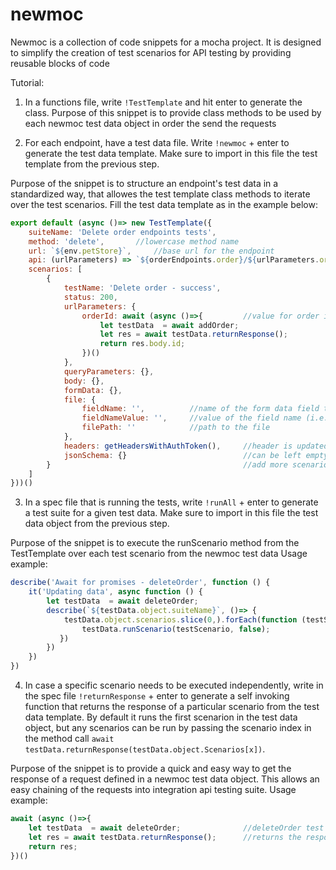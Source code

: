 # newmoc

Newmoc is a collection of code snippets for a mocha project.
It is designed to simplify the creation of test scenarios for API testing by providing reusable blocks of code

Tutorial:
1. In a functions file, write `!TestTemplate` and hit enter to generate the class. 
Purpose of this snippet is to provide class methods to be used by each newmoc test data object in order the send the requests

2. For each endpoint, have a test data file. Write `!newmoc` + enter to generate the test data template.
Make sure to import in this file the test template from the previous step.

Purpose of the snippet is to structure an endpoint's test data in a standardized way, that allowes the test template class methods to iterate over the test scenarios.
Fill the test data template as in the example below:
```javascript
export default (async ()=> new TestTemplate({
    suiteName: 'Delete order endpoints tests',
    method: 'delete',       //lowercase method name
    url: `${env.petStore}`,     //base url for the endpoint
    api: (urlParameters) => `${orderEndpoints.order}/${urlParameters.orderId}`,     //endpoint path as function so url parameters can be passed directly
    scenarios: [
        {
            testName: 'Delete order - success',
            status: 200,
            urlParameters: {
                orderId: await (async ()=>{         //value for order id is extracted from the request to add an order
                    let testData  = await addOrder;
                    let res = await testData.returnResponse();    
                    return res.body.id;
                })()
            },
            queryParameters: {},
            body: {},
            formData: {},
            file: {
                fieldName: '',          //name of the form data field that receives the file (i.e: 'name')
                fieldNameValue: '',     //value of the field name (i.e: 'file')
                filePath: ''            //path to the file
            },
            headers: getHeadersWithAuthToken(),     //header is updated with auth token in an external function
            jsonSchema: {}                          //can be left empty if json scema is not available
        }                                           //add more scenarios according to needs
    ]
}))()
```

3. In a spec file that is running the tests, write `!runAll` + enter to generate a test suite for a given test data. 
Make sure to import in this file the test data object from the previous step.

Purpose of the snippet is to execute the runScenario method from the TestTemplate over each test scenario from the newmoc test data
Usage example:
```javascript
describe('Await for promises - deleteOrder', function () {
    it('Updating data', async function () {
        let testData  = await deleteOrder;                                          //deleteOrder test object is imported from the previous file
        describe(`${testData.object.suiteName}`, ()=> {
            testData.object.scenarios.slice(0,).forEach(function (testScenario){    //iterates over the test scenarios. To run fewer scenarios, slice the array accordingly
                testData.runScenario(testScenario, false);                          //pass string 'res.body' instead of "false" to log the response body of the request
           })
        })
    })
})
```

4. In case a specific scenario needs to be executed independently, write in the spec file `!returnResponse` + enter to generate a self invoking function that returns the response of a particular scenario from the test data template. By default it runs the first scenarion in the test data object, but any scenarios can be run by passing the scenario index in the method call `await testData.returnResponse(testData.object.Scenarios[x])`.

Purpose of the snippet is to provide a quick and easy way to get the response of a request defined in a newmoc test data object. This allows an easy chaining of the requests into integration api testing suite.
Usage example:

```javascript
await (async ()=>{
    let testData  = await deleteOrder;              //deleteOrder test object is imported from the previous file
    let res = await testData.returnResponse();      //returns the response of the request.
    return res;
})()
```
